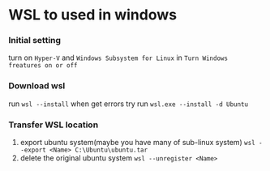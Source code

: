 # WSL to used in windows


### Initial setting
turn on `Hyper-V` and `Windows Subsystem for Linux` in `Turn Windows freatures on or off`

### Download wsl
run `wsl --install`
when get errors try run `wsl.exe --install -d Ubuntu`

### Transfer WSL location
1. export ubuntu system(maybe you have many of sub-linux system)
``wsl --export <Name> C:\Ubuntu\ubuntu.tar``
2. delete the original ubuntu system
``wsl --unregister <Name>``
